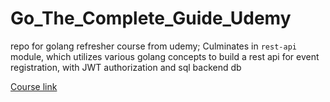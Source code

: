 # Go_The_Complete_Guide_Udemy
repo for golang refresher course from udemy; Culminates in `rest-api` module, which utilizes various golang concepts to build a rest api for event registration, with JWT authorization and sql backend db

[Course link](https://www.udemy.com/course/go-the-complete-guide)

